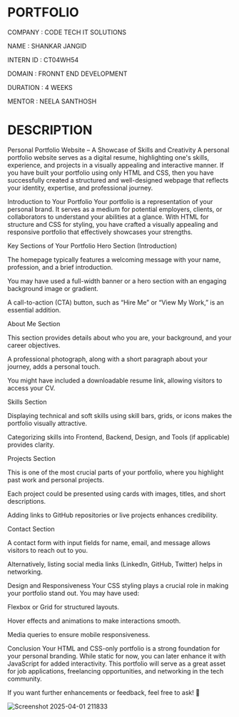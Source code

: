 # PORTFOLIO

COMPANY : CODE TECH IT SOLUTIONS

NAME : SHANKAR JANGID

INTERN ID : CT04WH54

DOMAIN : FRONNT END DEVELOPMENT

DURATION : 4 WEEKS

MENTOR : NEELA SANTHOSH

# DESCRIPTION

Personal Portfolio Website – A Showcase of Skills and Creativity
A personal portfolio website serves as a digital resume, highlighting one's skills, experience, and projects in a visually appealing and interactive manner. If you have built your portfolio using only HTML and CSS, then you have successfully created a structured and well-designed webpage that reflects your identity, expertise, and professional journey.

Introduction to Your Portfolio
Your portfolio is a representation of your personal brand. It serves as a medium for potential employers, clients, or collaborators to understand your abilities at a glance. With HTML for structure and CSS for styling, you have crafted a visually appealing and responsive portfolio that effectively showcases your strengths.

Key Sections of Your Portfolio
Hero Section (Introduction)

The homepage typically features a welcoming message with your name, profession, and a brief introduction.

You may have used a full-width banner or a hero section with an engaging background image or gradient.

A call-to-action (CTA) button, such as “Hire Me” or “View My Work,” is an essential addition.

About Me Section

This section provides details about who you are, your background, and your career objectives.

A professional photograph, along with a short paragraph about your journey, adds a personal touch.

You might have included a downloadable resume link, allowing visitors to access your CV.

Skills Section

Displaying technical and soft skills using skill bars, grids, or icons makes the portfolio visually attractive.

Categorizing skills into Frontend, Backend, Design, and Tools (if applicable) provides clarity.

Projects Section

This is one of the most crucial parts of your portfolio, where you highlight past work and personal projects.

Each project could be presented using cards with images, titles, and short descriptions.

Adding links to GitHub repositories or live projects enhances credibility.

Contact Section

A contact form with input fields for name, email, and message allows visitors to reach out to you.

Alternatively, listing social media links (LinkedIn, GitHub, Twitter) helps in networking.

Design and Responsiveness
Your CSS styling plays a crucial role in making your portfolio stand out. You may have used:

Flexbox or Grid for structured layouts.

Hover effects and animations to make interactions smooth.

Media queries to ensure mobile responsiveness.

Conclusion
Your HTML and CSS-only portfolio is a strong foundation for your personal branding. While static for now, you can later enhance it with JavaScript for added interactivity. This portfolio will serve as a great asset for job applications, freelancing opportunities, and networking in the tech community.

If you want further enhancements or feedback, feel free to ask! 🚀

![Screenshot 2025-04-01 211833](https://github.com/user-attachments/assets/b93442e3-a21c-4131-b535-8065f32b47b9)
